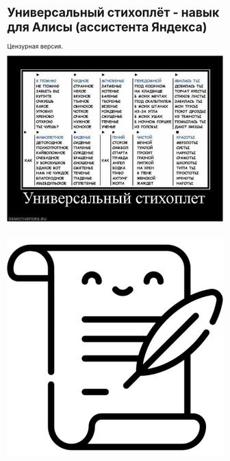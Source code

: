 # Универсальный стихоплёт - навык для Алисы (ассистента Яндекса)

Цензурная версия.

![](https://github.com/rdavydov/alice/blob/main/stihoplet.png?raw=true)

# ![](https://github.com/rdavydov/alice/blob/main/logo.png?raw=true)
